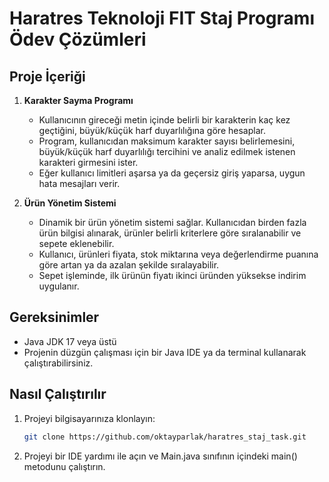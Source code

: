 # Haratres Teknoloji FIT Staj Programı Ödev Çözümleri

## Proje İçeriği

1. **Karakter Sayma Programı**
   - Kullanıcının gireceği metin içinde belirli bir karakterin kaç kez geçtiğini, büyük/küçük harf duyarlılığına göre hesaplar.
   - Program, kullanıcıdan maksimum karakter sayısı belirlemesini, büyük/küçük harf duyarlılığı tercihini ve analiz edilmek istenen karakteri girmesini ister.
   - Eğer kullanıcı limitleri aşarsa ya da geçersiz giriş yaparsa, uygun hata mesajları verir.

2. **Ürün Yönetim Sistemi**
   - Dinamik bir ürün yönetim sistemi sağlar. Kullanıcıdan birden fazla ürün bilgisi alınarak, ürünler belirli kriterlere göre sıralanabilir ve sepete eklenebilir.
   - Kullanıcı, ürünleri fiyata, stok miktarına veya değerlendirme puanına göre artan ya da azalan şekilde sıralayabilir.
   - Sepet işleminde, ilk ürünün fiyatı ikinci üründen yüksekse indirim uygulanır.


## Gereksinimler

- Java JDK 17 veya üstü
- Projenin düzgün çalışması için bir Java IDE ya da terminal kullanarak çalıştırabilirsiniz.

## Nasıl Çalıştırılır

1. Projeyi bilgisayarınıza klonlayın:
   ```bash
   git clone https://github.com/oktayparlak/haratres_staj_task.git

2. Projeyi bir IDE yardımı ile açın ve Main.java sınıfının içindeki main() metodunu çalıştırın.
